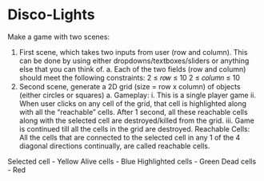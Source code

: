 # Disco-Lights
Make a game with two scenes:
1. First scene, which takes two inputs from user (row and column). This can be done by using
either dropdowns/textboxes/sliders or anything else that you can think of.
a. Each of the two fields (row and column) should meet the following constraints:
2 ≤ 𝑟𝑜𝑤 ≤ 10
2 ≤ 𝑐𝑜𝑙𝑢𝑚𝑛 ≤ 10
2. Second scene, generate a 2D grid (size = row x column) of objects (either circles or squares)
a. Gameplay:
i. This is a single player game
ii. When user clicks on any cell of the grid, that cell is highlighted along with all
the “reachable” cells. After 1 second, all these reachable cells along with the
selected cell are destroyed/killed from the grid.
iii. Game is continued till all the cells in the grid are destroyed.
Reachable Cells: All the cells that are connected to the selected cell in any 1 of the 4 diagonal directions
continually, are called reachable cells.

Selected cell - Yellow
Alive cells - Blue
Highlighted cells - Green
Dead cells - Red
